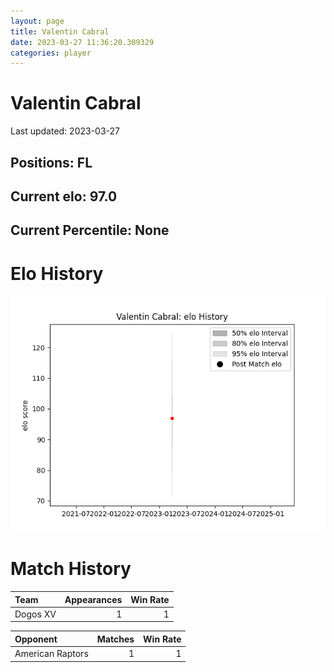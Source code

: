 ```yaml
---  
layout: page  
title: Valentin Cabral  
date: 2023-03-27 11:36:20.309329  
categories: player  
---
```

# Valentin Cabral


Last updated: 2023-03-27
## Positions: FL

## Current elo: 97.0

## Current Percentile: None

# Elo History


![elo history](history_ValentinCabral.png)
# Match History


| Team     |   Appearances |   Win Rate |
|:---------|--------------:|-----------:|
| Dogos XV |             1 |          1 |

| Opponent         |   Matches |   Win Rate |
|:-----------------|----------:|-----------:|
| American Raptors |         1 |          1 |